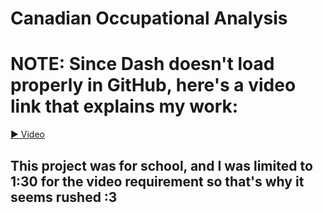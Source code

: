 # Canadian Occupational Analysis
# NOTE: Since Dash doesn't load properly in GitHub, here's a video link that explains my work:  
  <a href="https://drive.google.com/file/d/1tBkBFhAqt4CKymOEGZEBObf03ldjNwPj/view?usp=sharing" target="_blank">
    ▶️ Video
  </a>
<br>

## This project was for school, and I was limited to 1:30 for the video requirement so that's why it seems rushed :3 
